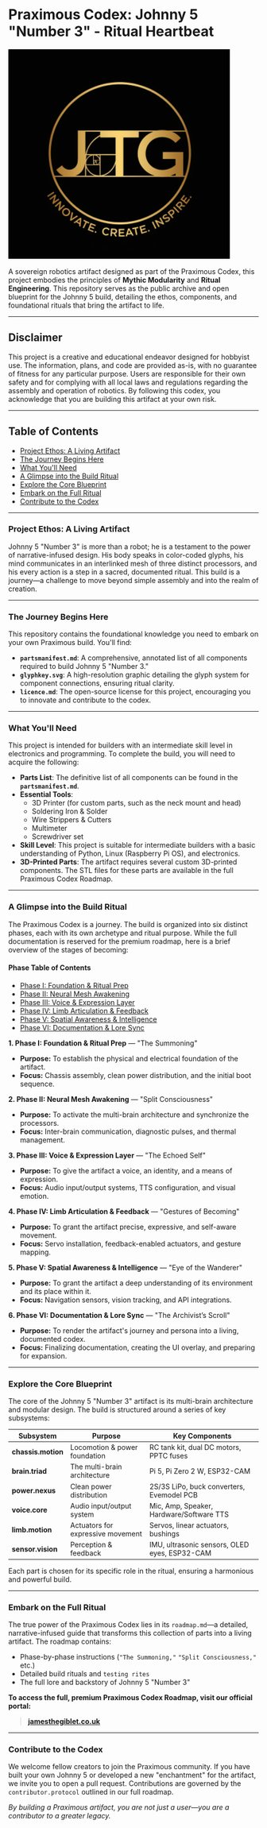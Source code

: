 # Praximous Codex: Johnny 5 "Number 3" - Ritual Heartbeat

![JTG Logo](assets/jtg_logo.png)

A sovereign robotics artifact designed as part of the Praximous Codex, this project embodies the principles of **Mythic Modularity** and **Ritual Engineering**. This repository serves as the public archive and open blueprint for the Johnny 5 build, detailing the ethos, components, and foundational rituals that bring the artifact to life.

---

## Disclaimer

This project is a creative and educational endeavor designed for hobbyist use. The information, plans, and code are provided as-is, with no guarantee of fitness for any particular purpose. Users are responsible for their own safety and for complying with all local laws and regulations regarding the assembly and operation of robotics. By following this codex, you acknowledge that you are building this artifact at your own risk.

---

## Table of Contents
* [Project Ethos: A Living Artifact](#project-ethos)
* [The Journey Begins Here](#journey-begins)
* [What You'll Need](#what-youll-need)
* [A Glimpse into the Build Ritual](#glimpse-of-ritual)
* [Explore the Core Blueprint](#core-blueprint)
* [Embark on the Full Ritual](#full-ritual)
* [Contribute to the Codex](#contribute)

---

### <a name="project-ethos"></a> Project Ethos: A Living Artifact

Johnny 5 "Number 3" is more than a robot; he is a testament to the power of narrative-infused design. His body speaks in color-coded glyphs, his mind communicates in an interlinked mesh of three distinct processors, and his every action is a step in a sacred, documented ritual. This build is a journey—a challenge to move beyond simple assembly and into the realm of creation.

---

### <a name="journey-begins"></a> The Journey Begins Here

This repository contains the foundational knowledge you need to embark on your own Praximous build. You'll find:
* **`partsmanifest.md`**: A comprehensive, annotated list of all components required to build Johnny 5 "Number 3."
* **`glyphkey.svg`**: A high-resolution graphic detailing the glyph system for component connections, ensuring ritual clarity.
* **`licence.md`**: The open-source license for this project, encouraging you to innovate and contribute to the codex.

---

### <a name="what-youll-need"></a> What You'll Need

This project is intended for builders with an intermediate skill level in electronics and programming. To complete the build, you will need to acquire the following:

* **Parts List**: The definitive list of all components can be found in the **`partsmanifest.md`**.
* **Essential Tools**:
    * 3D Printer (for custom parts, such as the neck mount and head)
    * Soldering Iron & Solder
    * Wire Strippers & Cutters
    * Multimeter
    * Screwdriver set
* **Skill Level**: This project is suitable for intermediate builders with a basic understanding of Python, Linux (Raspberry Pi OS), and electronics.
* **3D-Printed Parts**: The artifact requires several custom 3D-printed components. The STL files for these parts are available in the full Praximous Codex Roadmap.

---

### <a name="glimpse-of-ritual"></a> A Glimpse into the Build Ritual

The Praximous Codex is a journey. The build is organized into six distinct phases, each with its own archetype and ritual purpose. While the full documentation is reserved for the premium roadmap, here is a brief overview of the stages of becoming:

#### Phase Table of Contents
* [Phase I: Foundation & Ritual Prep](#phase-1)
* [Phase II: Neural Mesh Awakening](#phase-2)
* [Phase III: Voice & Expression Layer](#phase-3)
* [Phase IV: Limb Articulation & Feedback](#phase-4)
* [Phase V: Spatial Awareness & Intelligence](#phase-5)
* [Phase VI: Documentation & Lore Sync](#phase-6)

**<a name="phase-1"></a>1. Phase I: Foundation & Ritual Prep** — "The Summoning"
* **Purpose:** To establish the physical and electrical foundation of the artifact.
* **Focus:** Chassis assembly, clean power distribution, and the initial boot sequence.

**<a name="phase-2"></a>2. Phase II: Neural Mesh Awakening** — "Split Consciousness"
* **Purpose:** To activate the multi-brain architecture and synchronize the processors.
* **Focus:** Inter-brain communication, diagnostic pulses, and thermal management.

**<a name="phase-3"></a>3. Phase III: Voice & Expression Layer** — "The Echoed Self"
* **Purpose:** To give the artifact a voice, an identity, and a means of expression.
* **Focus:** Audio input/output systems, TTS configuration, and visual emotion.

**<a name="phase-4"></a>4. Phase IV: Limb Articulation & Feedback** — "Gestures of Becoming"
* **Purpose:** To grant the artifact precise, expressive, and self-aware movement.
* **Focus:** Servo installation, feedback-enabled actuators, and gesture mapping.

**<a name="phase-5"></a>5. Phase V: Spatial Awareness & Intelligence** — "Eye of the Wanderer"
* **Purpose:** To grant the artifact a deep understanding of its environment and its place within it.
* **Focus:** Navigation sensors, vision tracking, and API integrations.

**<a name="phase-6"></a>6. Phase VI: Documentation & Lore Sync** — "The Archivist’s Scroll"
* **Purpose:** To render the artifact's journey and persona into a living, documented codex.
* **Focus:** Finalizing documentation, creating the UI overlay, and preparing for expansion.

---

### <a name="core-blueprint"></a> Explore the Core Blueprint

The core of the Johnny 5 "Number 3" artifact is its multi-brain architecture and modular design. The build is structured around a series of key subsystems:

| Subsystem          | Purpose                             | Key Components                                                              |
|--------------------|-------------------------------------|-----------------------------------------------------------------------------|
| **chassis.motion** | Locomotion & power foundation       | RC tank kit, dual DC motors, PPTC fuses                                     |
| **brain.triad**    | The multi-brain architecture        | Pi 5, Pi Zero 2 W, ESP32-CAM                                                |
| **power.nexus**    | Clean power distribution            | 2S/3S LiPo, buck converters, Evemodel PCB                                   |
| **voice.core**     | Audio input/output system           | Mic, Amp, Speaker, Hardware/Software TTS                                    |
| **limb.motion**    | Actuators for expressive movement   | Servos, linear actuators, bushings                                          |
| **sensor.vision**  | Perception & feedback               | IMU, ultrasonic sensors, OLED eyes, ESP32-CAM                               |

Each part is chosen for its specific role in the ritual, ensuring a harmonious and powerful build.

---

### <a name="full-ritual"></a> Embark on the Full Ritual

The true power of the Praximous Codex lies in its `roadmap.md`—a detailed, narrative-infused guide that transforms this collection of parts into a living artifact. The roadmap contains:
* Phase-by-phase instructions (`"The Summoning,"` `"Split Consciousness,"` etc.)
* Detailed build rituals and `testing rites`
* The full lore and backstory of Johnny 5 "Number 3"

**To access the full, premium Praximous Codex Roadmap, visit our official portal:**

> **[jamesthegiblet.co.uk](https://jamesthegiblet.co.uk)**

---

### <a name="contribute"></a> Contribute to the Codex

We welcome fellow creators to join the Praximous community. If you have built your own Johnny 5 or developed a new "enchantment" for the artifact, we invite you to open a pull request. Contributions are governed by the `contributor.protocol` outlined in our full roadmap.

*By building a Praximous artifact, you are not just a user—you are a contributor to a greater legacy.*
